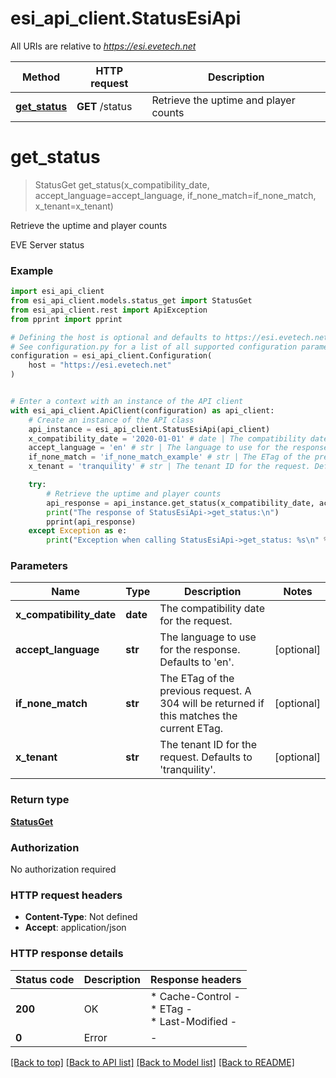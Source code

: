 # esi_api_client.StatusEsiApi

All URIs are relative to *https://esi.evetech.net*

Method | HTTP request | Description
------------- | ------------- | -------------
[**get_status**](StatusEsiApi.md#get_status) | **GET** /status | Retrieve the uptime and player counts


# **get_status**
> StatusGet get_status(x_compatibility_date, accept_language=accept_language, if_none_match=if_none_match, x_tenant=x_tenant)

Retrieve the uptime and player counts

EVE Server status

### Example


```python
import esi_api_client
from esi_api_client.models.status_get import StatusGet
from esi_api_client.rest import ApiException
from pprint import pprint

# Defining the host is optional and defaults to https://esi.evetech.net
# See configuration.py for a list of all supported configuration parameters.
configuration = esi_api_client.Configuration(
    host = "https://esi.evetech.net"
)


# Enter a context with an instance of the API client
with esi_api_client.ApiClient(configuration) as api_client:
    # Create an instance of the API class
    api_instance = esi_api_client.StatusEsiApi(api_client)
    x_compatibility_date = '2020-01-01' # date | The compatibility date for the request.
    accept_language = 'en' # str | The language to use for the response. Defaults to 'en'. (optional)
    if_none_match = 'if_none_match_example' # str | The ETag of the previous request. A 304 will be returned if this matches the current ETag. (optional)
    x_tenant = 'tranquility' # str | The tenant ID for the request. Defaults to 'tranquility'. (optional)

    try:
        # Retrieve the uptime and player counts
        api_response = api_instance.get_status(x_compatibility_date, accept_language=accept_language, if_none_match=if_none_match, x_tenant=x_tenant)
        print("The response of StatusEsiApi->get_status:\n")
        pprint(api_response)
    except Exception as e:
        print("Exception when calling StatusEsiApi->get_status: %s\n" % e)
```



### Parameters


Name | Type | Description  | Notes
------------- | ------------- | ------------- | -------------
 **x_compatibility_date** | **date**| The compatibility date for the request. | 
 **accept_language** | **str**| The language to use for the response. Defaults to &#39;en&#39;. | [optional] 
 **if_none_match** | **str**| The ETag of the previous request. A 304 will be returned if this matches the current ETag. | [optional] 
 **x_tenant** | **str**| The tenant ID for the request. Defaults to &#39;tranquility&#39;. | [optional] 

### Return type

[**StatusGet**](StatusGet.md)

### Authorization

No authorization required

### HTTP request headers

 - **Content-Type**: Not defined
 - **Accept**: application/json

### HTTP response details

| Status code | Description | Response headers |
|-------------|-------------|------------------|
**200** | OK |  * Cache-Control -  <br>  * ETag -  <br>  * Last-Modified -  <br>  |
**0** | Error |  -  |

[[Back to top]](#) [[Back to API list]](../README.md#documentation-for-api-endpoints) [[Back to Model list]](../README.md#documentation-for-models) [[Back to README]](../README.md)

